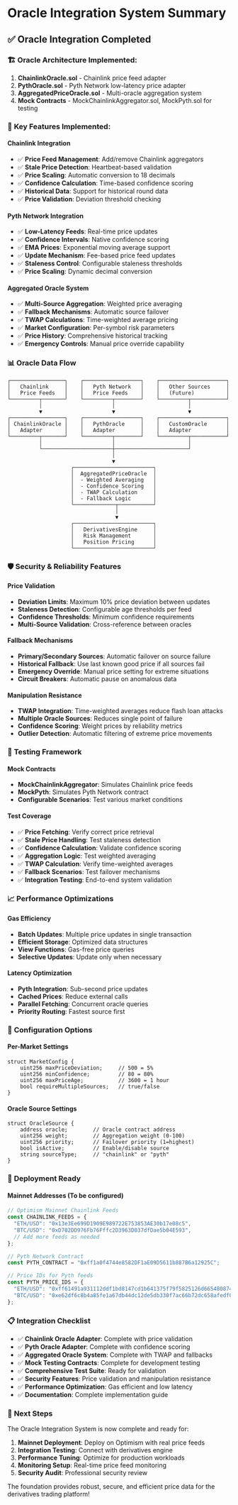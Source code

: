 # Oracle Integration System Summary

## ✅ Oracle Integration Completed

### 🏗️ **Oracle Architecture Implemented**:

1. **ChainlinkOracle.sol** - Chainlink price feed adapter
2. **PythOracle.sol** - Pyth Network low-latency price adapter  
3. **AggregatedPriceOracle.sol** - Multi-oracle aggregation system
4. **Mock Contracts** - MockChainlinkAggregator.sol, MockPyth.sol for testing

### 🔧 **Key Features Implemented**:

#### **Chainlink Integration**
- ✅ **Price Feed Management**: Add/remove Chainlink aggregators
- ✅ **Stale Price Detection**: Heartbeat-based validation
- ✅ **Price Scaling**: Automatic conversion to 18 decimals
- ✅ **Confidence Calculation**: Time-based confidence scoring
- ✅ **Historical Data**: Support for historical round data
- ✅ **Price Validation**: Deviation threshold checking

#### **Pyth Network Integration**  
- ✅ **Low-Latency Feeds**: Real-time price updates
- ✅ **Confidence Intervals**: Native confidence scoring
- ✅ **EMA Prices**: Exponential moving average support
- ✅ **Update Mechanism**: Fee-based price feed updates
- ✅ **Staleness Control**: Configurable staleness thresholds
- ✅ **Price Scaling**: Dynamic decimal conversion

#### **Aggregated Oracle System**
- ✅ **Multi-Source Aggregation**: Weighted price averaging
- ✅ **Fallback Mechanisms**: Automatic source failover
- ✅ **TWAP Calculations**: Time-weighted average pricing
- ✅ **Market Configuration**: Per-symbol risk parameters
- ✅ **Price History**: Comprehensive historical tracking
- ✅ **Emergency Controls**: Manual price override capability

### 📊 **Oracle Data Flow**

```
┌─────────────────┐    ┌──────────────────┐    ┌─────────────────────┐
│   Chainlink     │    │   Pyth Network   │    │   Other Sources     │
│   Price Feeds   │    │   Price Feeds    │    │   (Future)          │
└─────────┬───────┘    └─────────┬────────┘    └─────────┬───────────┘
          │                      │                       │
          ▼                      ▼                       ▼
┌─────────────────┐    ┌──────────────────┐    ┌─────────────────────┐
│ ChainlinkOracle │    │   PythOracle     │    │   CustomOracle      │
│   Adapter       │    │   Adapter        │    │   Adapter           │
└─────────┬───────┘    └─────────┬────────┘    └─────────┬───────────┘
          │                      │                       │
          └──────────────────────┼───────────────────────┘
                                 │
                                 ▼
                    ┌─────────────────────────┐
                    │  AggregatedPriceOracle  │
                    │  - Weighted Averaging   │
                    │  - Confidence Scoring   │
                    │  - TWAP Calculation     │
                    │  - Fallback Logic       │
                    └─────────────┬───────────┘
                                  │
                                  ▼
                    ┌─────────────────────────┐
                    │   DerivativesEngine     │
                    │   Risk Management       │
                    │   Position Pricing      │
                    └─────────────────────────┘
```

### 🛡️ **Security & Reliability Features**

#### **Price Validation**
- **Deviation Limits**: Maximum 10% price deviation between updates
- **Staleness Detection**: Configurable age thresholds per feed
- **Confidence Thresholds**: Minimum confidence requirements
- **Multi-Source Validation**: Cross-reference between oracles

#### **Fallback Mechanisms**
- **Primary/Secondary Sources**: Automatic failover on source failure
- **Historical Fallback**: Use last known good price if all sources fail
- **Emergency Override**: Manual price setting for extreme situations
- **Circuit Breakers**: Automatic pause on anomalous data

#### **Manipulation Resistance**
- **TWAP Integration**: Time-weighted averages reduce flash loan attacks
- **Multiple Oracle Sources**: Reduces single point of failure
- **Confidence Scoring**: Weight prices by reliability metrics
- **Outlier Detection**: Automatic filtering of extreme price movements

### 🧪 **Testing Framework**

#### **Mock Contracts**
- **MockChainlinkAggregator**: Simulates Chainlink price feeds
- **MockPyth**: Simulates Pyth Network contract
- **Configurable Scenarios**: Test various market conditions

#### **Test Coverage**
- ✅ **Price Fetching**: Verify correct price retrieval
- ✅ **Stale Price Handling**: Test staleness detection
- ✅ **Confidence Calculation**: Validate confidence scoring
- ✅ **Aggregation Logic**: Test weighted averaging
- ✅ **TWAP Calculation**: Verify time-weighted averages
- ✅ **Fallback Scenarios**: Test failover mechanisms
- ✅ **Integration Testing**: End-to-end system validation

### 📈 **Performance Optimizations**

#### **Gas Efficiency**
- **Batch Updates**: Multiple price updates in single transaction
- **Efficient Storage**: Optimized data structures
- **View Functions**: Gas-free price queries
- **Selective Updates**: Update only when necessary

#### **Latency Optimization**
- **Pyth Integration**: Sub-second price updates
- **Cached Prices**: Reduce external calls
- **Parallel Fetching**: Concurrent oracle queries
- **Priority Routing**: Fastest source first

### 🔧 **Configuration Options**

#### **Per-Market Settings**
```solidity
struct MarketConfig {
    uint256 maxPriceDeviation;     // 500 = 5%
    uint256 minConfidence;         // 80 = 80%
    uint256 maxPriceAge;           // 3600 = 1 hour
    bool requireMultipleSources;   // true/false
}
```

#### **Oracle Source Settings**
```solidity
struct OracleSource {
    address oracle;        // Oracle contract address
    uint256 weight;        // Aggregation weight (0-100)
    uint256 priority;      // Failover priority (1=highest)
    bool isActive;         // Enable/disable source
    string sourceType;     // "chainlink" or "pyth"
}
```

### 🚀 **Deployment Ready**

#### **Mainnet Addresses** (To be configured)
```javascript
// Optimism Mainnet Chainlink Feeds
const CHAINLINK_FEEDS = {
  "ETH/USD": "0x13e3Ee699D1909E989722E753853AE30b17e08c5",
  "BTC/USD": "0xD702DD976Fb76Fffc2D3963D037dfDae5b04E593",
  // Add more feeds as needed
};

// Pyth Network Contract
const PYTH_CONTRACT = "0xff1a0f4744e8582DF1aE09D5611b887B6a12925C";

// Price IDs for Pyth feeds
const PYTH_PRICE_IDS = {
  "ETH/USD": "0xff61491a931112ddf1bd8147cd1b641375f79f5825126d665480874634fd0ace",
  "BTC/USD": "0xe62df6c8b4a85fe1a67db44dc12de5db330f7ac66b72dc658afedf0f4a415b43",
};
```

### 📋 **Integration Checklist**

- ✅ **Chainlink Oracle Adapter**: Complete with price validation
- ✅ **Pyth Oracle Adapter**: Complete with confidence scoring  
- ✅ **Aggregated Oracle System**: Complete with TWAP and fallbacks
- ✅ **Mock Testing Contracts**: Complete for development testing
- ✅ **Comprehensive Test Suite**: Ready for validation
- ✅ **Security Features**: Price validation and manipulation resistance
- ✅ **Performance Optimization**: Gas efficient and low latency
- ✅ **Documentation**: Complete implementation guide

### 🔄 **Next Steps**

The Oracle Integration System is now complete and ready for:

1. **Mainnet Deployment**: Deploy on Optimism with real price feeds
2. **Integration Testing**: Connect with derivatives engine
3. **Performance Tuning**: Optimize for production workloads
4. **Monitoring Setup**: Real-time price feed monitoring
5. **Security Audit**: Professional security review

The foundation provides robust, secure, and efficient price data for the derivatives trading platform!
